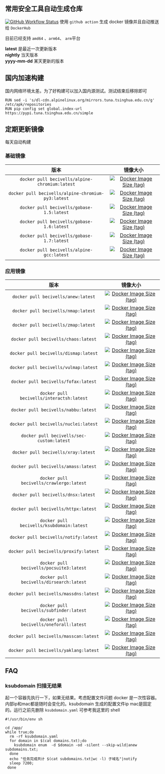 ## 常用安全工具自动生成仓库

[![GitHub Workflow Status](https://img.shields.io/github/workflow/status/xiecat/sec-docker/Publish%20sec-custom%20to%20Hub)](https://github.com/xiecat/sec-docker/actions)
使用 `github action` 生成 docker 镜像并且自动推送给 `DockerHub`

目前已经支持 `amd64` 、`arm64`、 `arm`平台   

**latest** 是最近一次更新版本   
**nightly** 当天版本   
**yyyy-mm-dd** 某天更新的版本   

## 国内加速构建

国内网络环境太差。为了好构建可以加入国内源测试。测试结束后移除即可

```shell
RUN sed -i 's/dl-cdn.alpinelinux.org/mirrors.tuna.tsinghua.edu.cn/g' /etc/apk/repositories
RUN pip config set global.index-url https://pypi.tuna.tsinghua.edu.cn/simple
```

## 定期更新镜像

每天自动构建

### 基础镜像

| 版本                                                 | 镜像大小                                                                                                                                                                     |
|:--------------------------------------------------:|:------------------------------------------------------------------------------------------------------------------------------------------------------------------------:|
| `docker pull becivells/alpine-chromium:latest`     | [![Docker Image Size (tag)](https://img.shields.io/docker/image-size/becivells/alpine-chromium/latest)](https://hub.docker.com/r/becivells/alpine-chromium/tags)         |
| `docker pull becivells/alpine-chromium-py3:latest` | [![Docker Image Size (tag)](https://img.shields.io/docker/image-size/becivells/alpine-chromium-py3/latest)](https://hub.docker.com/r/becivells/alpine-chromium-py3/tags) |
| `docker pull becivells/gobase-1.5:latest`          | [![Docker Image Size (tag)](https://img.shields.io/docker/image-size/becivells/gobase-1.5/latest)](https://hub.docker.com/r/becivells/gobase-1.5/tags)                   |
| `docker pull becivells/gobase-1.6:latest`          | [![Docker Image Size (tag)](https://img.shields.io/docker/image-size/becivells/gobase-1.6/latest)](https://hub.docker.com/r/becivells/gobase-1.6/tags)                   |
| `docker pull becivells/gobase-1.7:latest`          | [![Docker Image Size (tag)](https://img.shields.io/docker/image-size/becivells/gobase-1.7/latest)](https://hub.docker.com/r/becivells/gobase-1.7/tags)                   |
| `docker pull becivells/alpine-gcc:latest`          | [![Docker Image Size (tag)](https://img.shields.io/docker/image-size/becivells/alpine-gcc/latest)](https://hub.docker.com/r/becivells/alpine-gcc/tags)                   |

### 应用镜像

|                    版本                     | 镜像大小                                                                                                                                                   |
|:-----------------------------------------:|:------------------------------------------------------------------------------------------------------------------------------------------------------:|
|    `docker pull becivells/anew:latest`    | [![Docker Image Size (tag)](https://img.shields.io/docker/image-size/becivells/anew/latest)](https://hub.docker.com/r/becivells/anew/tags)             |
|    `docker pull becivells/nmap:latest`    | [![Docker Image Size (tag)](https://img.shields.io/docker/image-size/becivells/nmap/latest)](https://hub.docker.com/r/becivells/nmap/tags)             |
|    `docker pull becivells/zmap:latest`    | [![Docker Image Size (tag)](https://img.shields.io/docker/image-size/becivells/zmap/latest)](https://hub.docker.com/r/becivells/zmap/tags)             |
|   `docker pull becivells/chaos:latest`    | [![Docker Image Size (tag)](https://img.shields.io/docker/image-size/becivells/chaos/latest)](https://hub.docker.com/r/becivells/chaos/tags)           |
|   `docker pull becivells/dismap:latest`   | [![Docker Image Size (tag)](https://img.shields.io/docker/image-size/becivells/dismap/latest)](https://hub.docker.com/r/becivells/dismap/tags)         |
|   `docker pull becivells/vulmap:latest`   | [![Docker Image Size (tag)](https://img.shields.io/docker/image-size/becivells/vulmap/latest)](https://hub.docker.com/r/becivells/vulmap/tags)         |
|   `docker pull becivells/fofax:latest`    | [![Docker Image Size (tag)](https://img.shields.io/docker/image-size/becivells/fofax/latest)](https://hub.docker.com/r/becivells/fofax/tags)           |
| `docker pull becivells/interactsh:latest` | [![Docker Image Size (tag)](https://img.shields.io/docker/image-size/becivells/interactsh/latest)](https://hub.docker.com/r/becivells/interactsh/tags) |
|   `docker pull becivells/nabbu:latest`    | [![Docker Image Size (tag)](https://img.shields.io/docker/image-size/becivells/nabbu/latest)](https://hub.docker.com/r/becivells/nabbu/tags)           |
|   `docker pull becivells/nuclei:latest`   | [![Docker Image Size (tag)](https://img.shields.io/docker/image-size/becivells/nuclei/latest)](https://hub.docker.com/r/becivells/nuclei/tags)         |
| `docker pull becivells/sec-custom:latest` | [![Docker Image Size (tag)](https://img.shields.io/docker/image-size/becivells/sec-custom/latest)](https://hub.docker.com/r/becivells/sec-custom/tags) |
|    `docker pull becivells/xray:latest`    | [![Docker Image Size (tag)](https://img.shields.io/docker/image-size/becivells/xray/latest)](https://hub.docker.com/r/becivells/xray/tags)             |
|   `docker pull becivells/amass:latest`    | [![Docker Image Size (tag)](https://img.shields.io/docker/image-size/becivells/amass/latest)](https://hub.docker.com/r/becivells/amass/tags)           |
| `docker pull becivells/crawlergo:latest`  | [![Docker Image Size (tag)](https://img.shields.io/docker/image-size/becivells/crawlergo/latest)](https://hub.docker.com/r/becivells/crawlergo/tags)   |
|    `docker pull becivells/dnsx:latest`    | [![Docker Image Size (tag)](https://img.shields.io/docker/image-size/becivells/dnsx/latest)](https://hub.docker.com/r/becivells/dnsx/tags)             |
|   `docker pull becivells/httpx:latest`    | [![Docker Image Size (tag)](https://img.shields.io/docker/image-size/becivells/httpx/latest)](https://hub.docker.com/r/becivells/httpx/tags)           |
| `docker pull becivells/ksubdomain:latest` | [![Docker Image Size (tag)](https://img.shields.io/docker/image-size/becivells/ksubdomain/latest)](https://hub.docker.com/r/becivells/ksubdomain/tags) |
|   `docker pull becivells/notify:latest`   | [![Docker Image Size (tag)](https://img.shields.io/docker/image-size/becivells/notify/latest)](https://hub.docker.com/r/becivells/notify/tags)         |
|  `docker pull becivells/proxify:latest`   | [![Docker Image Size (tag)](https://img.shields.io/docker/image-size/becivells/proxify/latest)](https://hub.docker.com/r/becivells/proxify/tags)       |
| `docker pull becivells/pocsuite3:latest`  | [![Docker Image Size (tag)](https://img.shields.io/docker/image-size/becivells/pocsuite3/latest)](https://hub.docker.com/r/becivells/pocsuite3/tags)   |
| `docker pull becivells/dirsearch:latest`  | [![Docker Image Size (tag)](https://img.shields.io/docker/image-size/becivells/dirsearch/latest)](https://hub.docker.com/r/becivells/dirsearch/tags)   |
|  `docker pull becivells/massdns:latest`   | [![Docker Image Size (tag)](https://img.shields.io/docker/image-size/becivells/massdns/latest)](https://hub.docker.com/r/becivells/massdns/tags)       |
| `docker pull becivells/subfinder:latest`  | [![Docker Image Size (tag)](https://img.shields.io/docker/image-size/becivells/subfinder/latest)](https://hub.docker.com/r/becivells/subfinder/tags)   |
| `docker pull becivells/oneforall:latest`  | [![Docker Image Size (tag)](https://img.shields.io/docker/image-size/becivells/oneforall/latest)](https://hub.docker.com/r/becivells/oneforall/tags)   |
|  `docker pull becivells/masscan:latest`   | [![Docker Image Size (tag)](https://img.shields.io/docker/image-size/becivells/masscan/latest)](https://hub.docker.com/r/becivells/masscan/tags)       |
|  `docker pull becivells/yaklang:latest`   | [![Docker Image Size (tag)](https://img.shields.io/docker/image-size/becivells/yaklang/latest)](https://hub.docker.com/r/becivells/yaklang/tags)       |



## FAQ

### ksubdomain 扫描无结果

起一个容器先执行一下，如果无结果。考虑配置文件问题
docker 是一次性容器。内部ip和mac都是随时会变化的。ksubdomain 生成的配置文件ip mac是固定的。运行之前先删除 `ksubdomain.yaml` 可参考我这里的 shell

```shell
#!/usr/bin/env sh

cd /app/
while true;do
  rm -rf ksubdomain.yaml
  for domain in $(cat domains.txt);do
    ksubdomain enum  -d $domain -od -silent --skip-wild|anew subdomains.txt;
  done
  echo "任务完成共计 $(cat subdomains.txt|wc -l) 子域名"|notify
  sleep 7200;
 done
```
